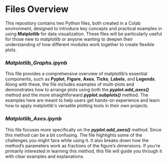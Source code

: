 # Files Overview
This repository contains two Python files, both created in a Colab environment, designed to introduce key concepts and practical examples in using **Matplotlib** for data visualization. These files will be particularly useful for those new to matplotlib or anyone wanting to deepen their understanding of how different modules work together to create flexible plots.

### *Matplotlib_Graphs.ipynb*
This file provides a comprehensive overview of matplotlib’s essential components, such as **Pyplot**, **Figure**, **Axes**, **Ticks**, **Labels**, and **Legends**. Along with these, the file includes examples of multi-plots and demonstrates how to arrange plots using both the ***pyplot.add_axes()*** method and the more straightforward ***pyplot.subplots()*** method. The examples here are meant to help users get hands-on experience and learn how to apply matplotlib's versatile plotting tools in their own projects.

### *Matplotlib_Axes.ipynb*
This file focuses more specifically on the ***pyplot.add_axes()*** method. Since this method can be a bit confusing. The file highlights some of the challenges you might face while using it. It also breaks down how the method’s parameters work as fractions of the figure’s dimensions. If you're primarily interested in learning this method, this file will guide you through it with clear examples and explanations.
